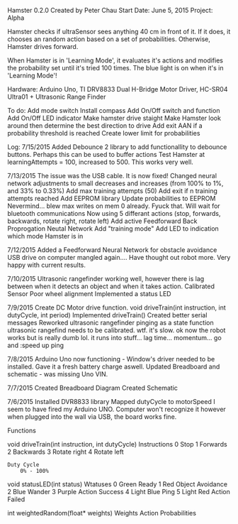 Hamster 0.2.0 
Created by Peter Chau
Start Date: June 5, 2015
Project: Alpha

Hamster checks if ultraSensor sees anything 40 cm in front of it. If it does, it chooses an random action based on a set of probabilities. Otherwise, Hamster drives forward. 

When Hamster is in 'Learning Mode', it evaluates it's actions and modifies the probability set until it's tried 100 times. The blue light is on when it's in 'Learning Mode'!

Hardware: Arduino Uno, TI DRV8833 Dual H-Bridge Motor Driver, HC-SR04 Ultra01 + Ultrasonic Range Finder

To do:
Add mode switch
Install compass
Add On/Off switch and function
Add On/Off LED indicator
Make hamster drive staight
Make Hamster look around then determine the best direction to drive
Add exit AAN if a probability threshold is reached
Create lower limit for probabilities

Log:
7/15/2015
Added Debounce 2 library to add functionallity to debounce buttons. Perhaps this can be used to buffer actions
Test Hamster at learningAttempts = 100, increased to 500. This works very well.

7/13/2015
The issue was the USB cable. It is now fixed!
Changed neural network adjustments to small decreases and increases (from 100% to 1%, and 33% to 0.33%)
Add max training attempts (50)
  Add exit if n training attempts reached
Add EEPROM library
  Update probabilities to EEPROM
  Nevermind... blew max writes on mem 0 already. Fyuck that. Will wait for bluetooth communications
Now using 5 differant actions (stop, forwards, backwards, rotate right, rotate left)
Add active Feedforward Back Proprogation Neutal Network
  Add "training mode"
  Add LED to indication which mode Hamster is in

7/12/2015
Added a Feedforward Neural Network for obstacle avoidance
USB drive on computer mangled again.... Have thought out robot more. Very happy with current results.

7/10/2015
Ultrasonic rangefinder working well, however there is lag between when it detects an object and when it takes action.
  Calibrated Sensor
Poor wheel alignment
Implemented a status LED

7/9/2015
Create DC Motor drive function. void driveTrain(int instruction, int dutyCycle, int period)
Implemented driveTrain()
Created better serial messages
Reworked ultrasonic rangefinder pinging as a state function
ultrasonic rangefind needs to be calibrated. wtf. it's slow.
ok now the robot works but is really dumb lol. it runs into stuff... lag time... momentum... go and :speed up ping

7/8/2015
Arduino Uno now functioning - Window's driver needed to be installed. Gave it a fresh battery charge aswell.
Updated Breadboard and schematic - was missing Uno VIN.

7/7/2015
Created Breadboard Diagram
Created Schematic

7/6/2015
Installed DVR8833 library
Mapped dutyCycle to motorSpeed
I seem to have fired my Arduino UNO. Computer won't recognize it however when plugged into the wall via USB, the board works fine.

Functions

void driveTrain(int instruction, int dutyCycle)
	Instructions
		0	Stop
		1	Forwards
		2	Backwards
		3	Rotate right
		4	Rotate left

	Duty Cycle
		0% - 100%

void statusLED(int status)
	Wtatuses
		0	Green		Ready
		1	Red 		Object Avoidance
		2	Blue 		Wander
		3	Purple		Action Success
		4	Light Blue 	Ping
		5	Light Red 	Action Failed

int weightedRandom(float* weights)
	Weights
		Action Probabilities
